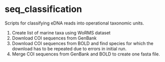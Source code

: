 # seq_classification

Scripts for classifying eDNA reads into operational taxonomic units.

1. Create list of marine taxa using WoRMS dataset
2. Download COI sequences from GenBank
3. Download COI sequences from BOLD and find species for which the download has to be repeated due to errors in initial run.
4. Merge COI sequences from GenBank and BOLD to create one fasta file.
